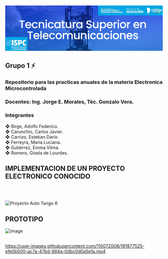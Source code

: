 ![alt text](https://github.com/EMTSTISPC/Grupo1/blob/main/logo.PNG)
## Grupo 1 ⚡
### **Repositorio para las practicas anuales de la materia Electronica Microcontrolada**

### **Docentes: Ing. Jorge E. Morales, Téc. Gonzalo Vera.**


### **Integrantes**

❖ Birge, Adolfo Federico.<br />
❖ Carunchio, Carlos Javier.<br />
❖ Carrizo, Esteban Darío. <br/>
❖ Ferreyra, María Luciana.<br />
❖ Gutiérrez, Emma Vilma.<br />
❖ Romero, Gisela de Lourdes.<br />

## **IMPLEMENTACION DE UN PROYECTO ELECTRONICO CONOCIDO**<br />
<br />
<br />

![Proyecto Auto Tango 6](https://user-images.githubusercontent.com/98425890/191560313-08bbd2a7-d6c1-4b18-8d9d-d8f1306229be.png)

## **PROTOTIPO**<br />

![image](https://user-images.githubusercontent.com/98425890/191352707-03478250-ab55-4da9-be55-7ad7f31fc402.png)
<br />
<br />



https://user-images.githubusercontent.com/110072008/191877525-efe0b500-ac7a-47bd-884a-0dbc0d0a5e1a.mp4








